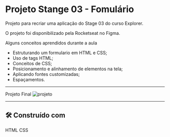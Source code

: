 # Projeto Stange 03 - Fomulário 

Projeto para recriar uma aplicação do Stage 03 do curso Explorer.

O projeto foi disponibilizado pela Rocketseat no Figma.

Alguns conceitos aprendidos durante a aula
- Estruturando um formulario em HTML e CSS;
- Uso de tags HTML;
- Conceitos de CSS;
- Posicionamento e alinhamento de elementos na tela;
- Aplicando fontes customizadas;
- Espaçamentos.

---

Projeto Final
![projeto](https://ibb.co/ncXCGzg.png)

---

## 🛠️ Construído com

 HTML
 CSS
